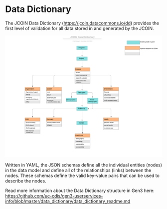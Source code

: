 # Data Dictionary

The JCOIN Data Dictionary (https://jcoin.datacommons.io/dd) provides the first level of validation for all data
stored in and generated by the JCOIN.

[![JCOIN Data Model](JCOIN_DATA_MODEL.png)](JCOIN_DATA_MODEL.png)

Written in YAML, the JSON schemas define all the individual entities
(nodes) in the data model and define all of the relationships (links)
between the nodes. These schemas define the valid key-value pairs that can be used to
describe the nodes.

Read more information about the Data Dictionary structure in Gen3 here:
https://github.com/uc-cdis/gen3-userservices-info/blob/master/data_dictionary/data_dictionary_readme.md
